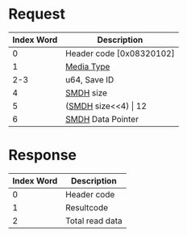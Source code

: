 # Request

| Index Word | Description                                            |
|------------|--------------------------------------------------------|
| 0          | Header code \[0x08320102\]                             |
| 1          | [Media Type](Filesystem_services#MediaType "wikilink") |
| 2-3        | u64, Save ID                                           |
| 4          | [SMDH](SMDH "wikilink") size                           |
| 5          | ([SMDH](SMDH "wikilink") size\<\<4) \| 12              |
| 6          | [SMDH](SMDH "wikilink") Data Pointer                   |

# Response

| Index Word | Description     |
|------------|-----------------|
| 0          | Header code     |
| 1          | Resultcode      |
| 2          | Total read data |